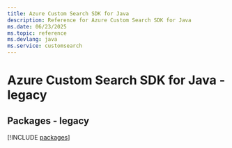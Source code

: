 ```yaml
---
title: Azure Custom Search SDK for Java
description: Reference for Azure Custom Search SDK for Java
ms.date: 06/23/2025
ms.topic: reference
ms.devlang: java
ms.service: customsearch
---
```

# Azure Custom Search SDK for Java - legacy
## Packages - legacy
[!INCLUDE [packages](custom-search-index.md)]